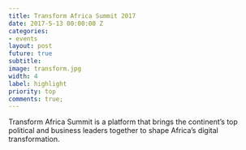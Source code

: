 ```yaml
---
title: Transform Africa Summit 2017
date: 2017-5-13 00:00:00 Z
categories:
- events
layout: post
future: true
subtitle:
image: transform.jpg
width: 4
label: highlight
priority: top
comments: true;
---
```





Transform Africa Summit is a platform that brings the continent’s top political and business leaders together to shape Africa’s digital transformation.
